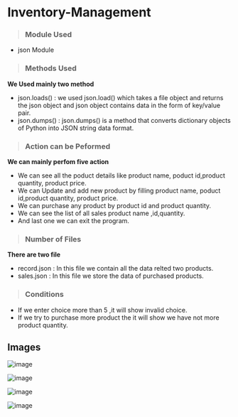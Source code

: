 # Inventory-Management
>### Module Used
- json Module<br>

>### Methods Used
<b>We Used mainly two method</b><br>
- json.loads() : we used json.load() which takes a file object and returns the json object and json object contains data in the form of key/value pair.
- json.dumps() : json.dumps() is a method that converts dictionary objects of Python into JSON string data format.

>### Action can be Peformed
<b>We can mainly perfom five action</b><br>
- We can see all the poduct details like product name, poduct id,product quantity, product price.
- We can Update and add new product by filling product name, poduct id,product quantity, product price.
- We can purchase any product by product id and product quantity.
- We can see the list of all sales product name ,id,quantity.
- And last one we can exit the program.

>### Number of Files
<b>There are two file</b><br>
- record.json : In this file we contain all the data relted two products.
- sales.json  : In this file we store the data of purchased products.

>### Conditions
- If we enter choice more than 5 ,it will show invalid choice.
- If we try to purchase more product the it will show we have not more product quantity.

## Images
![image](https://user-images.githubusercontent.com/84368029/132167517-3d119ce3-7a81-46dd-81f8-82a1939a881e.png)


![image](https://user-images.githubusercontent.com/84368029/132167701-fc6d049d-5397-47d6-b67e-b0bc0bddd191.png)

![image](https://user-images.githubusercontent.com/84368029/132167850-cd566c8b-5df2-41b6-aa1b-77dd6904e9bf.png)

![image](https://user-images.githubusercontent.com/84368029/132167958-585520ca-60e3-4c33-8905-8ea47adf263c.png)

